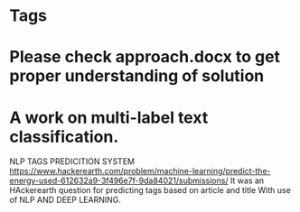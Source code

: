 # Tags
# Please check approach.docx to get proper understanding of solution
# A work on multi-label text classification.




NLP TAGS PREDICITION SYSTEM
https://www.hackerearth.com/problem/machine-learning/predict-the-energy-used-612632a9-3f496e7f-9da84021/submissions/
It was an HAckerearth question for predicting tags based on article and title
With use of NLP AND DEEP LEARNING.
